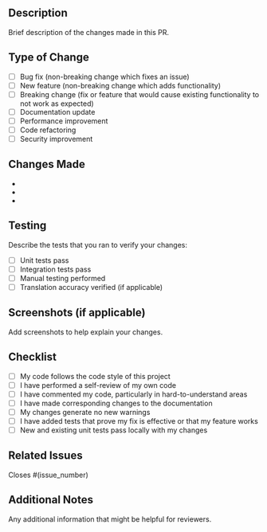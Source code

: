 ## Description
Brief description of the changes made in this PR.

## Type of Change
- [ ] Bug fix (non-breaking change which fixes an issue)
- [ ] New feature (non-breaking change which adds functionality)
- [ ] Breaking change (fix or feature that would cause existing functionality to not work as expected)
- [ ] Documentation update
- [ ] Performance improvement
- [ ] Code refactoring
- [ ] Security improvement

## Changes Made
- 
- 
- 

## Testing
Describe the tests that you ran to verify your changes:
- [ ] Unit tests pass
- [ ] Integration tests pass
- [ ] Manual testing performed
- [ ] Translation accuracy verified (if applicable)

## Screenshots (if applicable)
Add screenshots to help explain your changes.

## Checklist
- [ ] My code follows the code style of this project
- [ ] I have performed a self-review of my own code
- [ ] I have commented my code, particularly in hard-to-understand areas
- [ ] I have made corresponding changes to the documentation
- [ ] My changes generate no new warnings
- [ ] I have added tests that prove my fix is effective or that my feature works
- [ ] New and existing unit tests pass locally with my changes

## Related Issues
Closes #(issue_number)

## Additional Notes
Any additional information that might be helpful for reviewers.